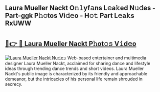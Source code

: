 ## Laura Mueller Nackt O𝚗𝚕yf𝚊ns L𝚎a𝚔ed N𝚞𝚍es - Part-ggk P𝚑𝚘tos Vi𝚍𝚎o - H𝚘𝚝 Part L𝚎a𝚔s RxUWW

# <h2><a href="http://kf6io3l.oniu.top/?m=Laura+Mueller+Nackt">🔗👉 🔴 Laura Mueller Nackt P𝚑ot𝚘𝚜 V𝚒d𝚎o</a></h2>

[![Laura Mueller Nackt Nu𝚍e𝚜](https://i.imgur.com/0qMVB7G.gif)](http://kf6io3l.oniu.top/?m=Laura+Mueller+Nackt)
Web-based entertainer and multimedia designer Laura Mueller Nackt, acclaimed for sharing dance and lifestyle ideas through trending dance trends and short videos. Laura Mueller Nackt's public image is characterized by its friendly and approachable demeanor, but the intricacies of his personal life remain shrouded in secrecy.  
